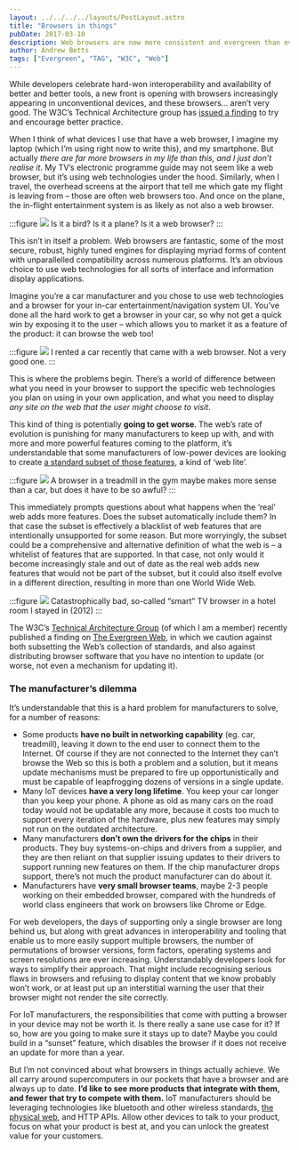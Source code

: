 ```yaml
---
layout: ../../../../layouts/PostLayout.astro
title: "Browsers in things"
pubDate: 2017-03-10
description: Web browsers are now more consistent and evergreen than ever before. Or are they?
author: Andrew Betts
tags: ["Evergreen", "TAG", "W3C", "Web"]
---
```


While developers celebrate hard-won interoperability and availability of better and better tools, a new front is opening with browsers increasingly appearing in unconventional devices, and these browsers… aren’t very good. The W3C’s Technical Architecture group has [issued a finding](https://www.w3.org/2001/tag/doc/evergreen-web/) to try and encourage better practice.

When I think of what devices I use that have a web browser, I imagine my laptop (which I’m using right now to write this), and my smartphone. But actually _there are far more browsers in my life than this, and I just don’t realise it_. My TV’s electronic programme guide may not seem like a web browser, but it’s using web technologies under the hood. Similarly, when I travel, the overhead screens at the airport that tell me which gate my flight is leaving from – those are often web browsers too. And once on the plane, the in-flight entertainment system is as likely as not also a web browser.

:::figure
![](article-2264363-17059B73000005DC-401_964x641.jpg)
Is it a bird? Is it a plane? Is it a web browser?
:::

This isn’t in itself a problem. Web browsers are fantastic, some of the most secure, robust, highly tuned engines for displaying myriad forms of content with unparallelled compatibility across numerous platforms. It’s an obvious choice to use web technologies for all sorts of interface and information display applications.

Imagine you’re a car manufacturer and you chose to use web technologies and a browser for your in-car entertainment/navigation system UI. You’ve done all the hard work to get a browser in your car, so why not get a quick win by exposing it to the user – which allows you to market it as a feature of the product: it can browse the web too!

:::figure
![](browser-car.jpg)
I rented a car recently that came with a web browser. Not a very good one.
:::

This is where the problems begin. There’s a world of difference between what you need in your browser to support the specific web technologies you plan on using in your own application, and what you need to display _any site on the web that the user might choose to visit_.

This kind of thing is potentially **going to get worse**. The web’s rate of evolution is punishing for many manufacturers to keep up with, and with more and more powerful features coming to the platform, it’s understandable that some manufacturers of low-power devices are looking to create [a standard subset of those features](http://www.oipf.tv/web-spec/volume5a.html), a kind of ‘web lite’.

:::figure
![](browser-treadmill.jpg)
A browser in a treadmill in the gym maybe makes more sense than a car, but does it have to be so awful?
:::

This immediately prompts questions about what happens when the ‘real’ web adds more features. Does the subset automatically include them? In that case the subset is effectively a blacklist of web features that are intentionally unsupported for some reason. But more worryingly, the subset could be a comprehensive and alternative definition of what the web is – a whitelist of features that are supported. In that case, not only would it become increasingly stale and out of date as the real web adds new features that would not be part of the subset, but it could also itself evolve in a different direction, resulting in more than one World Wide Web.

:::figure
![](browser-tv.jpg)
Catastrophically bad, so-called “smart” TV browser in a hotel room I stayed in (2012)
:::

The W3C’s [Technical Architecture Group](https://www.w3.org/2001/tag/) (of which I am a member) recently published a finding on [The Evergreen Web](https://www.w3.org/2001/tag/doc/evergreen-web/), in which we caution against both subsetting the Web’s collection of standards, and also against distributing browser software that you have no intention to update (or worse, not even a mechanism for updating it).

### The manufacturer’s dilemma

It’s understandable that this is a hard problem for manufacturers to solve, for a number of reasons:

*   Some products **have no built in networking capability** (eg. car, treadmill), leaving it down to the end user to connect them to the Internet. Of course if they are not connected to the Internet they can’t browse the Web so this is both a problem and a solution, but it means update mechanisms must be prepared to fire up opportunistically and must be capable of leapfrogging dozens of versions in a single update.
*   Many IoT devices **have a very long lifetime**. You keep your car longer than you keep your phone. A phone as old as many cars on the road today would not be updatable any more, because it costs too much to support every iteration of the hardware, plus new features may simply not run on the outdated architecture.
*   Many manufacturers **don’t own the drivers for the chips** in their products. They buy systems-on-chips and drivers from a supplier, and they are then reliant on that supplier issuing updates to their drivers to support running new features on them. If the chip manufacturer drops support, there’s not much the product manufacturer can do about it.
*   Manufacturers have **very small browser teams**, maybe 2-3 people working on their embedded browser, compared with the hundreds of world class engineers that work on browsers like Chrome or Edge.

For web developers, the days of supporting only a single browser are long behind us, but along with great advances in interoperability and tooling that enable us to more easily support multiple browsers, the number of permutations of browser versions, form factors, operating systems and screen resolutions are ever increasing. Understandably developers look for ways to simplify their approach. That might include recognising serious flaws in browsers and refusing to display content that we know probably won’t work, or at least put up an interstitial warning the user that their browser might not render the site correctly.

For IoT manufacturers, the responsibilities that come with putting a browser in your device may not be worth it. Is there really a sane use case for it? If so, how are you going to make sure it stays up to date? Maybe you could build in a “sunset” feature, which disables the browser if it does not receive an update for more than a year.

But I’m not convinced about what browsers in things actually achieve. We all carry around supercomputers in our pockets that have a browser and are always up to date. **I’d like to see more products that integrate with them, and fewer that try to compete with them.** IoT manufacturers should be leveraging technologies like bluetooth and other wireless standards, [the physical web](https://google.github.io/physical-web/), and HTTP APIs. Allow other devices to talk to your product, focus on what your product is best at, and you can unlock the greatest value for your customers.
